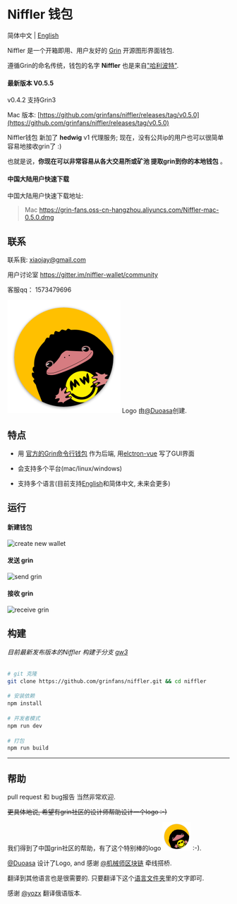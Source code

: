# Niffler 钱包

简体中文 | [English](./README.md)

Niffler 是一个开箱即用、用户友好的 [Grin](https://github.com/mimblewimble/grin) 开源图形界面钱包.

遵循Grin的命名传统，钱包的名字 **Niffler** 也是来自["哈利波特"](https://harrypotter.fandom.com/wiki/Niffler).

#### 最新版本 V0.5.5

v0.4.2 支持Grin3

Mac 版本:
[https://github.com/grinfans/niffler/releases/tag/v0.5.0](https://github.com/grinfans/niffler/releases/tag/v0.5.0)

Niffler钱包 新加了 **hedwig** v1 代理服务; 现在，没有公共ip的用户也可以很简单容易地接收grin了 :)

也就是说，**你现在可以非常容易从各大交易所或矿池 提取grin到你的本地钱包** 。

#### 中国大陆用户快速下载

中国大陆用户快速下载地址:

>Mac
https://grin-fans.oss-cn-hangzhou.aliyuncs.com/Niffler-mac-0.5.0.dmg


## 联系

联系我: xiaojay@gmail.com

用户讨论室 https://gitter.im/niffler-wallet/community

客服qq： 1573479696

<img src="/src/renderer/assets/logo.png" width="256"> Logo 由[@Duoasa](https://weibo.com/u/3197271025)创建.

## 特点

* 用 [官方的Grin命令行钱包](https://github.com/mimblewimble/grin/releases) 作为后端, 用[elctron-vue](https://github.com/SimulatedGREG/electron-vue) 写了GUI界面

* 会支持多个平台(mac/linux/windows)

* 支持多个语言(目前支持[English](./README.md)和简体中文, 未来会更多)

## 运行

#### 新建钱包

![create new wallet](https://media.giphy.com/media/VDl8gkDBRjlLBTmE8J/giphy.gif)

#### 发送 grin

![send grin](https://media.giphy.com/media/kdo4hVj7G43yeUZKoQ/giphy.gif)

#### 接收 grin
![receive grin](https://media.giphy.com/media/j5ztcFxVGRtJncUolz/giphy.gif)


## 构建

*目前最新发布版本的Niffler 构建于分支 [gw3](https://github.com/grinfans/Niffler/tree/gw3)*


``` bash

# git 克隆 
git clone https://github.com/grinfans/niffler.git && cd niffler

# 安装依赖
npm install

# 开发者模式
npm run dev

# 打包
npm run build
```

---

## 帮助

pull request 和 bug报告 当然非常欢迎.

~~更具体地说, 希望有grin社区的设计师帮助设计一个logo :-)~~

我们得到了中国grin社区的帮助，有了这个特别棒的logo <img src="/src/renderer/assets/logo.png" width="64"> :-).

[@Duoasa](https://weibo.com/u/3197271025) 设计了Logo, and 感谢 [@机械师区块链](https://weibo.com/u/6318956004) 牵线搭桥.

翻译到其他语言也是很需要的. 只要翻译下这个[语言文件夹](https://github.com/grinfans/niffler/tree/master/src/lang)里的文字即可.

感谢  [@yozx](https://github.com/yozx) 翻译俄语版本.
